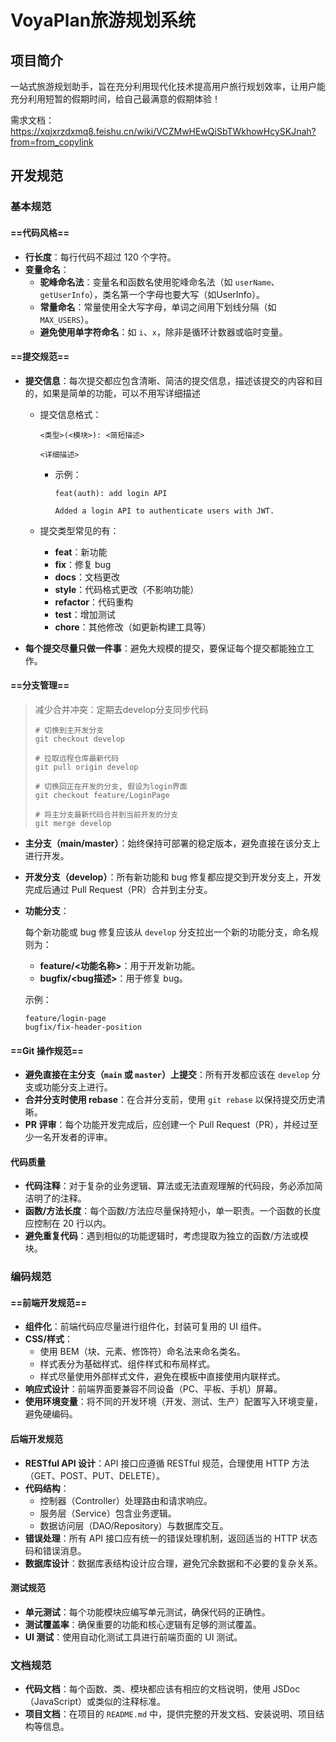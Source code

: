 # VoyaPlan旅游规划系统

## 项目简介

一站式旅游规划助手，旨在充分利用现代化技术提高用户旅行规划效率，让用户能充分利用短暂的假期时间，给自己最满意的假期体验！

需求文档：https://xqjxrzdxmq8.feishu.cn/wiki/VCZMwHEwQiSbTWkhowHcySKJnah?from=from_copylink

## 开发规范

### 基本规范

#### ==代码风格==

- **行长度**：每行代码不超过 120 个字符。
- **变量命名**：
  - **驼峰命名法**：变量名和函数名使用驼峰命名法（如 `userName`、`getUserInfo`），类名第一个字母也要大写（如UserInfo）。
  - **常量命名**：常量使用全大写字母，单词之间用下划线分隔（如 `MAX_USERS`）。
  - **避免使用单字符命名**：如 `i`、`x`，除非是循环计数器或临时变量。

#### ==提交规范==

- **提交信息**：每次提交都应包含清晰、简洁的提交信息，描述该提交的内容和目的，如果是简单的功能，可以不用写详细描述

  - 提交信息格式：

    ```
    <类型>(<模块>): <简短描述>
    
    <详细描述>
    ```

    - 示例：

      ```
      feat(auth): add login API
      
      Added a login API to authenticate users with JWT.
      ```

  - 提交类型常见的有：

    - **feat**：新功能
    - **fix**：修复 bug
    - **docs**：文档更改
    - **style**：代码格式更改（不影响功能）
    - **refactor**：代码重构
    - **test**：增加测试
    - **chore**：其他修改（如更新构建工具等）

- **每个提交尽量只做一件事**：避免大规模的提交，要保证每个提交都能独立工作。

#### ==分支管理==

> 减少合并冲突：定期去develop分支同步代码
>
> ```shell
> # 切换到主开发分支
> git checkout develop
> 
> # 拉取远程仓库最新代码
> git pull origin develop
> 
> # 切换回正在开发的分支, 假设为login界面
> git checkout feature/LoginPage
> 
> # 将主分支最新代码合并到当前开发的分支
> git merge develop
> ```
>
> 

- **主分支（main/master）**：始终保持可部署的稳定版本，避免直接在该分支上进行开发。

- **开发分支（develop）**：所有新功能和 bug 修复都应提交到开发分支上，开发完成后通过 Pull Request（PR）合并到主分支。

- **功能分支**：

  每个新功能或 bug 修复应该从 `develop` 分支拉出一个新的功能分支，命名规则为：

  - **feature/<功能名称>**：用于开发新功能。
  - **bugfix/<bug描述>**：用于修复 bug。

  示例：

  ```
  feature/login-page
  bugfix/fix-header-position
  ```

#### ==Git 操作规范==

- **避免直接在主分支（`main` 或 `master`）上提交**：所有开发都应该在 `develop` 分支或功能分支上进行。
- **合并分支时使用 rebase**：在合并分支前，使用 `git rebase` 以保持提交历史清晰。
- **PR 评审**：每个功能开发完成后，应创建一个 Pull Request（PR），并经过至少一名开发者的评审。

#### 代码质量

- **代码注释**：对于复杂的业务逻辑、算法或无法直观理解的代码段，务必添加简洁明了的注释。
- **函数/方法长度**：每个函数/方法应尽量保持短小，单一职责。一个函数的长度应控制在 20 行以内。
- **避免重复代码**：遇到相似的功能逻辑时，考虑提取为独立的函数/方法或模块。

### 编码规范

#### ==前端开发规范==

- **组件化**：前端代码应尽量进行组件化，封装可复用的 UI 组件。
- **CSS/样式**：
  - 使用 BEM（块、元素、修饰符）命名法来命名类名。
  - 样式表分为基础样式、组件样式和布局样式。
  - 样式尽量使用外部样式文件，避免在模板中直接使用内联样式。
- **响应式设计**：前端界面要兼容不同设备（PC、平板、手机）屏幕。
- **使用环境变量**：将不同的开发环境（开发、测试、生产）配置写入环境变量，避免硬编码。

#### 后端开发规范

- **RESTful API 设计**：API 接口应遵循 RESTful 规范，合理使用 HTTP 方法（GET、POST、PUT、DELETE）。
- **代码结构**：
  - 控制器（Controller）处理路由和请求响应。
  - 服务层（Service）包含业务逻辑。
  - 数据访问层（DAO/Repository）与数据库交互。
- **错误处理**：所有 API 接口应有统一的错误处理机制，返回适当的 HTTP 状态码和错误消息。
- **数据库设计**：数据库表结构设计应合理，避免冗余数据和不必要的复杂关系。

#### 测试规范

- **单元测试**：每个功能模块应编写单元测试，确保代码的正确性。
- **测试覆盖率**：确保重要的功能和核心逻辑有足够的测试覆盖。
- **UI 测试**：使用自动化测试工具进行前端页面的 UI 测试。

### 文档规范

- **代码文档**：每个函数、类、模块都应该有相应的文档说明，使用 JSDoc（JavaScript）或类似的注释标准。
- **项目文档**：在项目的 `README.md` 中，提供完整的开发文档、安装说明、项目结构等信息。